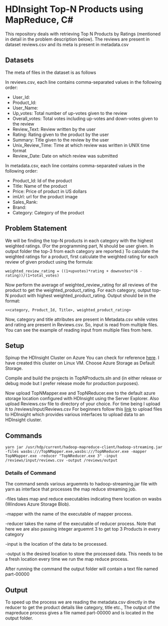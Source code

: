 # HDInsight Top-N Products using MapReduce, C#

This repository deals with retrieving Top N Products by Ratings (mentioned in detail in the problem description below).
The reviews are present in dataset reviews.csv and its meta is present in metadata.csv

## Datasets
The meta of files in the dataset is as follows

In reviews.csv, each line contains comma-separated values in the following order:
- User_Id:
- Product_Id:
- User_Name:
- Up_votes: Total number of up-votes given to the review
- Overall_votes: Total votes including up-votes and down-votes given to the review
- Review_Text: Review written by the user
- Rating: Rating given to the product by the user
- Summary: Title given to the review by the user
- Unix_Review_Time: Time at which review was written in UNIX time format
- Review_Date: Date on which review was submitted

In metadata.csv, each line contains comma-separated values in the following order:
- Product_Id: Id of the product
- Title: Name of the product
- Price: Price of product in US dollars
- imUrl: url for the product image
- Sales_Rank:
- Brand:
- Category: Category of the product

## Problem Statement
We will be finding the top-N products in each category with the
highest weighted ratings. (For the programming part, N should be user given. In output folder the top-3 from each category are reported.)
To calculate the weighted ratings for a product, first calculate the weighted rating for each review of given product using the formula:

	weighted_review_rating = ((1+upvotes)*rating + downvotes*(6 - rating))/(1+total_votes)

Now perform the average of weighted_review_rating for all reviews of the product to get the weighted_product_rating.
For each category, output top-N product with highest weighted_product_rating. Output should be in the format: 

	<<category, Product_Id, Title>, weighted_product_rating>

Now, category and title attributes are present in Metadata.csv while votes and rating are present in Reviews.csv. So, input is read from multiple files. You can see the example of reading input from multiple files from here.


## Setup

Spinup the HDInsight Cluster on Azure You can check for reference <a href="https://docs.microsoft.com/en-us/azure/hdinsight/hdinsight-hadoop-provision-linux-clusters" target="_blank">here</a>. I have created this cluster on Linux VM. Choose Azure Storage as Default Storage.

Compile and build the projects in TopNProducts.sln and (in either release or debug mode but I prefer release mode for production purposes).

Now upload TopNMapper.exe and TopNReducer.exe to the default azure storage location configured with HDInsight using the Server Explorer. Also upload Reviews.csv file to directory of your choice. For time being I upload it to /reviews/input/Reviews.csv
For beginners follow this <a href="https://docs.microsoft.com/en-us/azure/hdinsight/hdinsight-upload-data" target="_blank">link</a> to upload files to HDInsight which provides various interfaces to upload data to an HDInsight cluster.

## Commands
	yarn jar /usr/hdp/current/hadoop-mapreduce-client/hadoop-streaming.jar -files wasbs:///TopNMapper.exe,wasbs:///TopNReducer.exe -mapper TopNMapper.exe -reducer "TopNReducer.exe 3" -input /reviews/input/reviews.csv -output /reviews/output

### Details of Command
The command sends various arguemnts to hadoop-streaming.jar file with yarn as interface that processes the map reduce streaming job.

-files takes map and reduce executables indicating there location on wasbs (Windows Azure Storage Blob).

-mapper with the name of the executable of mapper process. 

-reducer takes the name of the executable of reducer process. Note that here we are also passing integer arguemnt 3 to get top 3 Products in every category

-input is the location of the data to be processed.

-output is the desired location to store the processed data. This needs to be a fresh location every time we run the map reduce process.

After running the command the output folder will contain a text file named part-00000

## Output

To speed up the process we are reading the metadata.csv directly in the reducer to get the product details like category, title etc.,
The output of the mapreduce process gives a file named part-00000 and is located in the output folder.
